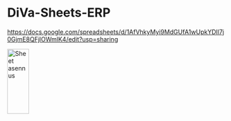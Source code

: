 # DiVa-Sheets-ERP
https://docs.google.com/spreadsheets/d/1AfVhkyMyi9MdGUfA1wUpkYDIl7j0GjmE8QFjlOWmlK4/edit?usp=sharing

<img src="./ERP-asennus.mp4)"
     alt="Sheet asennus"
     style="float: left; margin-right: 10px; width:50px; height:150px" />
